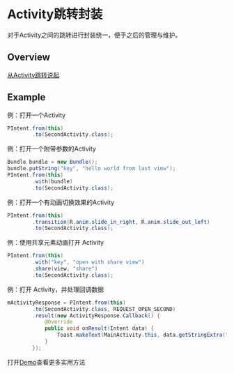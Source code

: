# Activity跳转封装
对于Activity之间的跳转进行封装统一，便于之后的管理与维护。  

## Overview
[从Activity跳转说起](从Activity跳转说起.md)  

## Example
例：打开一个Activity
```java
PIntent.from(this)
        .to(SecondActivity.class);
```
例：打开一个附带参数的Activity
```java
Bundle bundle = new Bundle();
bundle.putString("key", "hello world from last view");
PIntent.from(this)
        .with(bundle)
        .to(SecondActivity.class);
```
例：打开一个有动画切换效果的Activity
```java
PIntent.from(this)
        .transition(R.anim.slide_in_right, R.anim.slide_out_left)
        .to(SecondActivity.class);
```
例：使用共享元素动画打开 Activity
```java
PIntent.from(this)
        .with("key", "open with share view")
        .share(view, "share")
        .to(SecondActivity.class);
```
例：打开 Activity，并处理回调数据
```java
mActivityResponse = PIntent.from(this)
        .to(SecondActivity.class, REQUEST_OPEN_SECOND)
        .result(new ActivityResponse.Callback() {
            @Override
            public void onResult(Intent data) {
                Toast.makeText(MainActivity.this, data.getStringExtra("text"), Toast.LENGTH_SHORT).show();
            }
        });
```
打开[Demo](app/src/main/java/me/codego/activitydelegate/MainActivity.java)查看更多实用方法